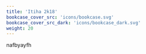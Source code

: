 ```yaml
---
title: 'Itiha 2k18'
bookcase_cover_src: 'icons/bookcase.svg'
bookcase_cover_src_dark: 'icons/bookcase_dark.svg'
weight: 20
---
```


nafbyayfh